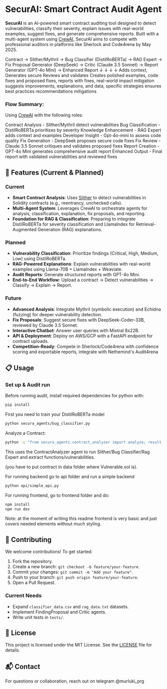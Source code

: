 # SecurAI: Smart Contract Audit Agent 



**SecurAI** is an AI-powered smart contract auditing tool designed to detect vulnerabilities, classify their severity, explain issues with real-world examples, suggest fixes, and generate comprehensive reports. Built with a multi-agent system using [CrewAI](https://github.com/joaomdmoura/crewAI), SecurAI aims to compete with professional auditors in platforms like Sherlock and Code4rena by May 2025.

Contract → Slither/Mythril → Bug Classifier (DistilRoBERTa) → RAG Expert → Fix Proposal Generator (DeepSeek) → Critic (Claude 3.5 Sonnet) → Report Generator (GPT-4o Mini) → Enhanced Report
                                          ↓                        ↓                           ↓                            ↓
                                   Adds context,           Generates secure         Reviews and validates        Creates polished
                                   examples,               code fixes and           proposed fixes,              reports with fixes,
                                   real-world impact       mitigation               suggests improvements,       explanations, and
                                   data, specific          strategies               ensures best practices       recommendations
                                   mitigations
### Flow Summary:

Using [CrewAI](https://github.com/joaomdmoura/crewAI) with the following roles:

Contract Analysis - Slither/Mythril detect vulnerabilities
Bug Classification - DistilRoBERTa prioritizes by severity
Knowledge Enhancement - RAG Expert adds context and examples
Developer Insight - Gpt-4o-mini to assess code quality 
Fix Generation - DeepSeek proposes secure code fixes
Fix Review - Claude 3.5 Sonnet critiques and validates proposed fixes
Report Creation - GPT-4o Mini generates comprehensive audit report
Enhanced Output - Final report with validated vulnerabilities and reviewed fixes

## 🌟 Features (Current & Planned)

### Current 
- **Smart Contract Analysis**: Uses [Slither](https://github.com/crytic/slither) to detect vulnerabilities in Solidity contracts (e.g., reentrancy, unchecked calls).
- **Multi-Agent System**: Leverages CrewAI to orchestrate agents for analysis, classification, explanation, fix proposals, and reporting.
- **Foundation for RAG & Classification**: Preparing to integrate DistilRoBERTa for severity classification and LlamaIndex for Retrieval-Augmented Generation (RAG) explanations.

### Planned 
- **Vulnerability Classification**: Prioritize findings (Critical, High, Medium, Low) using DistilRoBERTa.
- **RAG-Powered Explanations**: Explain vulnerabilities with real-world examples using Llama-70B + LlamaIndex + Weaviate.
- **Audit Reports**: Generate structured reports with GPT-4o Mini.
- **End-to-End Workflow**: Upload a contract → Detect vulnerabilities → Classify → Explain → Report.

### Future 
- **Advanced Analysis**: Integrate Mythril (symbolic execution) and Echidna (fuzzing) for deeper vulnerability detection.
- **Fix Proposals**: Suggest secure fixes with DeepSeek-Coder-33B, reviewed by Claude 3.5 Sonnet.
- **Interactive Chatbot**: Answer user queries with Mixtral 8x22B.
- **API & Deployment**: Deploy on AWS/GCP with a FastAPI endpoint for contract uploads.
- **Competition-Ready**: Compete in Sherlock/Code4rena with confidence scoring and exportable reports, integrate with Nethemind's Audit4rena 

## 📋 Usage

### Set up & Audit run 

Before running audit, install required dependencies for python with: 

```bash
pip install 
```

First you need to train your DistilRoBERTa model

```bash
python secura_agents/bug_classifier.py
```

Analyze a Contract:

```bash
python -c "from secura_agents.contract_analyzer import analyze; result = analyze('data/test_contracts/reentrancy_test.sol'); print('FAILED AT:', result.get('failed_step', 'Success'))"
```
This uses the ContractAnalyzer agent to run Slither/Bug Classifier/Rag Expert and extract functions/vulnerabilities.

(you have to put contract in data folder where Vulnerable.sol is).


For running backend go to api folder and run a simple backend 
```bash
python api/simple_api.py
```

For running frontend, go to frontend folder and do:

```bash
npm install 
npm run dev 
```

Note: at the moment of writing this readme frontend is very basic and just covers needed elements without much styling. 

## 🤝 Contributing

We welcome contributions! To get started:
1. Fork the repository.
2. Create a new branch: `git checkout -b feature/your-feature`.
3. Commit your changes: `git commit -m "Add your feature"`.
4. Push to your branch: `git push origin feature/your-feature`.
5. Open a Pull Request.

### Current Needs
- Expand `classifier_data.csv` and `rag_data.txt` datasets.
- Implement FindingProposal and Critic agents.
- Write unit tests in `tests/`.

## 📄 License

This project is licensed under the MIT License. See the [LICENSE](LICENSE) file for details.

## 📬 Contact

For questions or collaboration, reach out on telegram @murluki_prg
